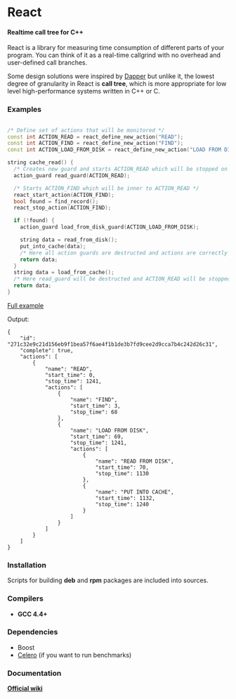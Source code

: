 # React
#### Realtime call tree for C++

React is a library for measuring time consumption of different parts of your program. 
You can think of it as a real-time callgrind with no overhead and user-defined call branches.

Some design solutions were inspired by [Dapper](http://research.google.com/pubs/pub36356.html) but unlike it, 
the lowest degree of granularity in React is **call tree**, which is more appropriate for low level high-performance systems written in C++ or C.

### Examples
```cpp

/* Define set of actions that will be monitored */
const int ACTION_READ = react_define_new_action("READ");
const int ACTION_FIND = react_define_new_action("FIND");
const int ACTION_LOAD_FROM_DISK = react_define_new_action("LOAD FROM DISK");

string cache_read() {
  /* Creates new guard and starts ACTION_READ which will be stopped on guard's destructor */
  action_guard read_guard(ACTION_READ);

  /* Starts ACTION_FIND which will be inner to ACTION_READ */
  react_start_action(ACTION_FIND);
  bool found = find_record();
  react_stop_action(ACTION_FIND);

  if (!found) {
    action_guard load_from_disk_guard(ACTION_LOAD_FROM_DISK);

    string data = read_from_disk();
    put_into_cache(data);
    /* Here all action guards are destructed and actions are correctly finished */
    return data; 
  }
  string data = load_from_cache();
  /* Here read_guard will be destructed and ACTION_READ will be stopped */
  return data;
}
```

[Full example](https://github.com/reverbrain/react/blob/master/examples/cpp/high_level.cpp)

Output:
```
{
    "id": "271c32e9c21d156eb9f1bea57f6ae4f1b1de3b7fd9cee2d9cca7b4c242d26c31",
    "complete": true,
    "actions": [
        {
            "name": "READ",
            "start_time": 0,
            "stop_time": 1241,
            "actions": [
                {
                    "name": "FIND",
                    "start_time": 3,
                    "stop_time": 68
                },
                {
                    "name": "LOAD FROM DISK",
                    "start_time": 69,
                    "stop_time": 1241,
                    "actions": [
                        {
                            "name": "READ FROM DISK",
                            "start_time": 70,
                            "stop_time": 1130
                        },
                        {
                            "name": "PUT INTO CACHE",
                            "start_time": 1132,
                            "stop_time": 1240
                        }
                    ]
                }
            ]
        }
    ]
}
```
### Installation
Scripts for building **deb** and **rpm** packages are included into sources.

### Compilers
* **GCC 4.4+**

### Dependencies
* Boost
* [Celero](https://github.com/DigitalInBlue/Celero) (if you want to run benchmarks)

### Documentation
[**Official wiki**](http://doc.reverbrain.com/react:react)
